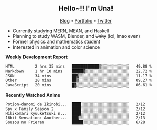 <h2 align="center">
  Hello~!! I'm Una!
</h2>

<p align="center">
  <a href="https://anarchy.website/">Blog</a> &bull;
  <a href="https://una-ada.github.io/">Portfolio</a> &bull;
  <a href="https://twitter.com/xn__z7x">Twitter</a>
</p>

- Currently studying MERN, MEAN, and Haskell
- Planning to study WASM, Blender, and ~~Unity~~ (lol, lmao even)
- Former physics and mathematics student
- Interested in animation and color science

**Weekly Development Report**

<!--START_SECTION:waka-->

```txt
HTML         2 hrs 35 mins   ████████████▒░░░░░░░░░░░░   49.88 %
Markdown     1 hr 10 mins    █████▓░░░░░░░░░░░░░░░░░░░   22.72 %
JSON         34 mins         ██▓░░░░░░░░░░░░░░░░░░░░░░   11.17 %
Other        28 mins         ██▒░░░░░░░░░░░░░░░░░░░░░░   09.27 %
JavaScript   20 mins         █▓░░░░░░░░░░░░░░░░░░░░░░░   06.61 %
```

<!--END_SECTION:waka-->

**Recently Watched Anime**

<!-- RECENT-ANIME:START -->

    Potion-danomi de Ikinobi...  ████░░░░░░░░░░░░░░░░░░░░░   2/12
    Spy x Family Season 2        ████░░░░░░░░░░░░░░░░░░░░░   2/12
    Hikikomari Kyuuketsuki n...  ████░░░░░░░░░░░░░░░░░░░░░   2/12
    16bit Sensation: Another...  ███░░░░░░░░░░░░░░░░░░░░░░   2/13
    Sousou no Frieren            █████░░░░░░░░░░░░░░░░░░░░   6/28
<!-- RECENT-ANIME:END -->
